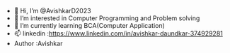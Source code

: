 - 👋 Hi, I’m @AvishkarD2023
- 👀 I’m interested in Computer Programming and Problem solving
- 🌱 I’m currently learning BCA(Computer Application)
- 📫 linkedin :https://www.linkedin.com/in/avishkar-daundkar-374929281
- Author :Avishkar
<!---
AvishkarD2023/AvishkarD2023 is a ✨ special ✨ repository because its `README.md` (this file) appears on your GitHub profile.
You can click the Preview link to take a look at your changes.
--->
